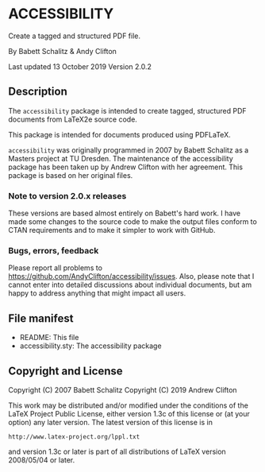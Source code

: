 # ACCESSIBILITY
Create a tagged and structured PDF file.

By Babett Schalitz & Andy Clifton

Last updated 13 October 2019
Version 2.0.2

## Description

The `accessibility` package  is intended to create tagged, structured PDF documents from LaTeX2e source code.

This package is intended for documents produced using PDFLaTeX.

`accessibility` was originally programmed in 2007 by Babett Schalitz as a Masters project at
TU Dresden. The maintenance of the accessibility package has been taken up
by Andrew Clifton with her agreement. This package is based on her original files.

### Note to version 2.0.x releases

These versions are based almost entirely on Babett's hard work. I have made
some changes to the source code to make the output files conform to CTAN
requirements and to make it simpler to work with GitHub.

### Bugs, errors, feedback

Please report all problems to https://github.com/AndyClifton/accessibility/issues. Also, please note that I cannot enter into detailed discussions about individual documents, but am happy to address anything that might impact all users.

## File manifest

- README:                          This file
- accessibility.sty:               The accessibility package

## Copyright and License

Copyright (C) 2007 Babett Schalitz
Copyright (C) 2019 Andrew Clifton

This work may be distributed and/or modified under the conditions of
the LaTeX Project Public License, either version 1.3c of this license
or (at your option) any later version.  The latest version of this
license is in

    http://www.latex-project.org/lppl.txt

and version 1.3c or later is part of all distributions of LaTeX version
2008/05/04 or later.
